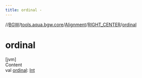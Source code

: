 ```yaml
---
title: ordinal -
---
```

//[BGW](../../../../index.md)/[tools.aqua.bgw.core](../../index.md)/[Alignment](../index.md)/[RIGHT_CENTER](index.md)/[ordinal](ordinal.md)



# ordinal  
[jvm]  
Content  
val [ordinal](ordinal.md): [Int](https://kotlinlang.org/api/latest/jvm/stdlib/kotlin/-int/index.html)  



